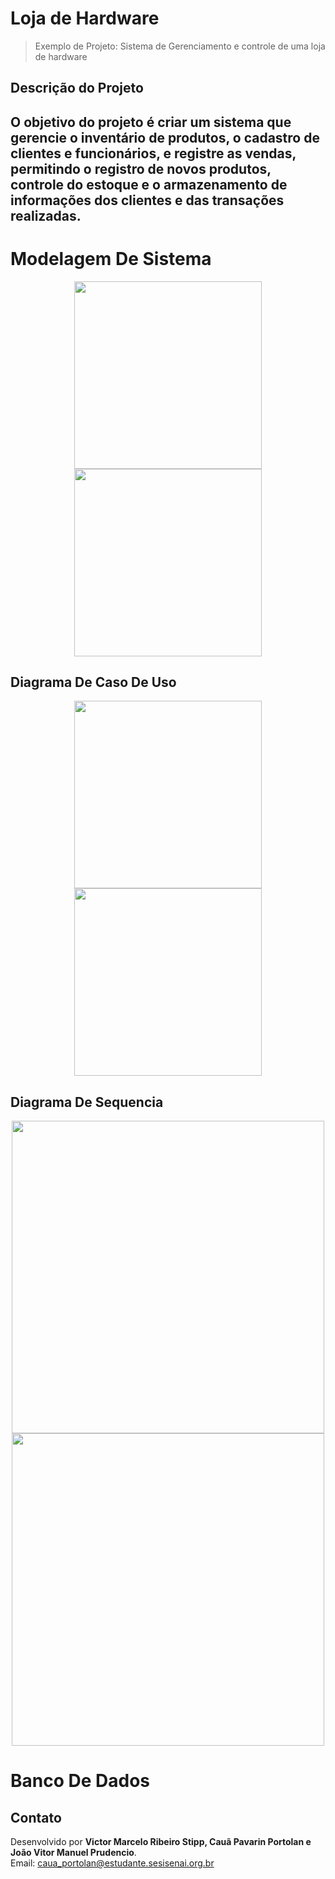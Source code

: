 # **Loja de Hardware**

> Exemplo de Projeto: Sistema de Gerenciamento e controle de uma loja de hardware

## Descrição do Projeto

O objetivo do projeto é criar um sistema que gerencie o inventário de produtos, o cadastro de clientes e funcionários, e registre as vendas, permitindo o registro de novos produtos, controle do estoque e o armazenamento de informações dos clientes e das transações realizadas.
---

# **Modelagem De Sistema**

<div align="center">

<img src="https://github.com/user-attachments/assets/9be0346c-6d16-4000-8253-2b9c1fa5ce69"  width="300px">

</div>

<div align="center">

<img src="https://github.com/user-attachments/assets/db1391f5-52a2-451c-a513-ab936858b76e"  width="300px">

</div>

## Diagrama De Caso De Uso

<div align="center">

<img src="https://github.com/user-attachments/assets/62c5bc7c-f597-49d0-b793-bfeb6aa08729"  width="300px">

</div>
<div align="center">

<img src="https://github.com/user-attachments/assets/7b5284e9-a7d3-4efa-b9c8-d0a20225eea2"  width="300px">

</div>

## Diagrama De Sequencia

<div align="center">

<img src="https://github.com/user-attachments/assets/2acd4c4d-c4ec-49e8-9f5e-73afb0a585c5"  width="500px">

</div>
<div align="center">

<img src="https://github.com/user-attachments/assets/cb532651-0500-4b0e-b879-ecb1f865f9b0"  width="500px">

</div>

# **Banco De Dados**


## Contato

Desenvolvido por **Victor Marcelo Ribeiro Stipp, Cauã Pavarin Portolan e João Vitor Manuel Prudencio**.  
Email: caua_portolan@estudante.sesisenai.org.br

